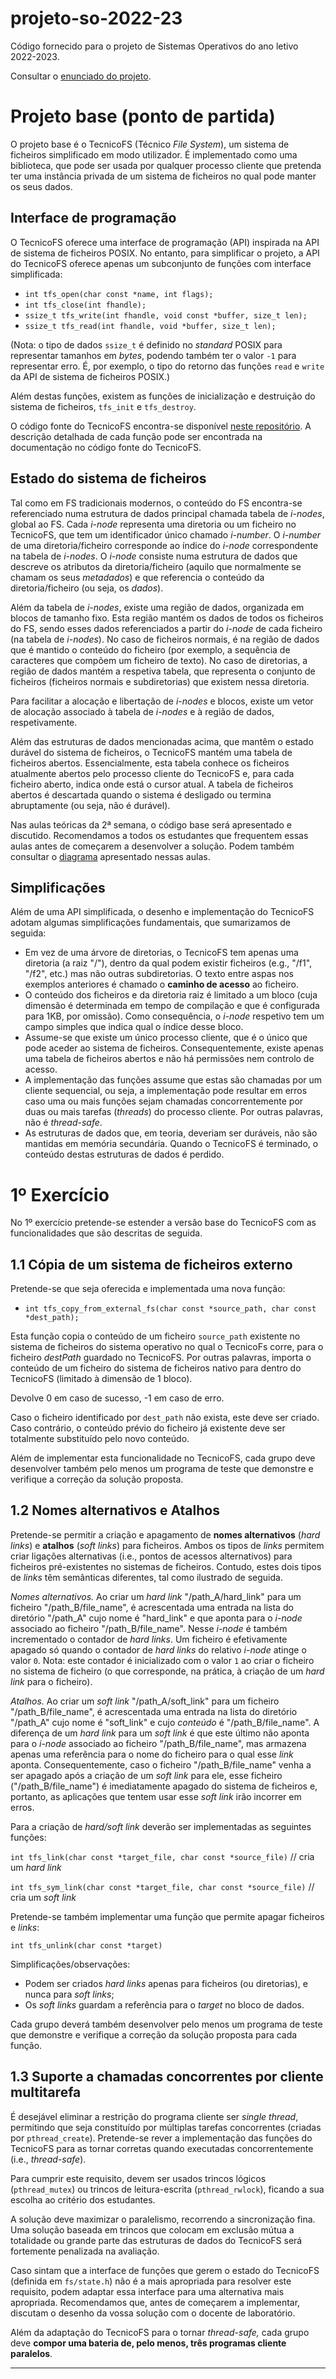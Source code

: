 # projeto-so-2022-23

Código fornecido para o projeto de Sistemas Operativos do ano letivo 2022-2023.

Consultar o [enunciado do projeto](https://github.com/tecnico-so/enunciado-proj-so-2022-23).

# Projeto base (ponto de partida)

O projeto base é o TecnicoFS (Técnico _File System_), um sistema de ficheiros simplificado em modo utilizador.
É implementado como uma biblioteca, que pode ser usada por qualquer processo cliente que pretenda ter uma instância privada de um sistema de ficheiros no qual pode manter os seus dados.

## Interface de programação

O TecnicoFS oferece uma interface de programação (API) inspirada na API de sistema de ficheiros POSIX.
No entanto, para simplificar o projeto, a API do TecnicoFS oferece apenas um subconjunto de funções com interface simplificada:

- `int tfs_open(char const *name, int flags);`
- `int tfs_close(int fhandle);`
- `ssize_t tfs_write(int fhandle, void const *buffer, size_t len);`
- `ssize_t tfs_read(int fhandle, void *buffer, size_t len);`

(Nota: o tipo de dados `ssize_t` é definido no _standard_ POSIX para representar tamanhos em _bytes_, podendo também ter o valor `-1` para representar erro.
É, por exemplo, o tipo do retorno das funções `read` e `write` da API de sistema de ficheiros POSIX.)

Além destas funções, existem as funções de inicialização e destruição do sistema de ficheiros, `tfs_init` e `tfs_destroy`.

O código fonte do TecnicoFS encontra-se disponível [neste repositório](https://github.com/tecnico-so/projeto-so-2022-23).
A descrição detalhada de cada função pode ser encontrada na documentação no código fonte do TecnicoFS.

## Estado do sistema de ficheiros

Tal como em FS tradicionais modernos, o conteúdo do FS encontra-se referenciado numa estrutura de dados principal chamada tabela de _i-nodes_, global ao FS.
Cada _i-node_ representa uma diretoria ou um ficheiro no TecnicoFS, que tem um identificador único chamado _i-number_.
O _i-number_ de uma diretoria/ficheiro corresponde ao índice do _i-node_ correspondente na tabela de _i-nodes_.
O _i-node_ consiste numa estrutura de dados que descreve os atributos da diretoria/ficheiro (aquilo que normalmente se chamam os seus _metadados_) e que referencia o conteúdo da diretoria/ficheiro (ou seja, os _dados_).

Além da tabela de _i-nodes_, existe uma região de dados, organizada em blocos de tamanho fixo.
Esta região mantém os dados de todos os ficheiros do FS, sendo esses dados referenciados a partir do _i-node_ de cada ficheiro (na tabela de _i-nodes_).
No caso de ficheiros normais, é na região de dados que é mantido o conteúdo do ficheiro (por exemplo, a sequência de caracteres que compõem um ficheiro de texto).
No caso de diretorias, a região de dados mantém a respetiva tabela, que representa o conjunto de ficheiros (ficheiros normais e subdiretorias) que existem nessa diretoria.

Para facilitar a alocação e libertação de _i-nodes_ e blocos, existe um vetor de alocação associado à tabela de _i-nodes_ e à região de dados, respetivamente.

Além das estruturas de dados mencionadas acima, que mantêm o estado durável do sistema de ficheiros, o TecnicoFS mantém uma tabela de ficheiros abertos.
Essencialmente, esta tabela conhece os ficheiros atualmente abertos pelo processo cliente do TecnicoFS e, para cada ficheiro aberto, indica onde está o cursor atual.
A tabela de ficheiros abertos é descartada quando o sistema é desligado ou termina abruptamente (ou seja, não é durável).

Nas aulas teóricas da 2ª semana, o código base será apresentado e discutido.
Recomendamos a todos os estudantes que frequentem essas aulas antes de começarem a desenvolver a solução.
Podem também consultar o [diagrama](img/tecnicofs.png) apresentado nessas aulas.

## Simplificações

Além de uma API simplificada, o desenho e implementação do TecnicoFS adotam algumas simplificações fundamentais, que sumarizamos de seguida:

- Em vez de uma árvore de diretorias, o TecnicoFS tem apenas uma diretoria (a raiz "/"), dentro da qual podem existir ficheiros (e.g., "/f1", "/f2", etc.) mas não outras subdiretorias.
O texto entre aspas nos exemplos anteriores é chamado o **caminho de acesso** ao ficheiro.
- O conteúdo dos ficheiros e da diretoria raiz é limitado a um bloco (cuja dimensão é determinada em tempo de compilação e que é configurada para 1KB, por omissão).
Como consequência, o _i-node_ respetivo tem um campo simples que indica qual o índice desse bloco.
- Assume-se que existe um único processo cliente, que é o único que pode aceder ao sistema de ficheiros.
Consequentemente, existe apenas uma tabela de ficheiros abertos e não há permissões nem controlo de acesso.
- A implementação das funções assume que estas são chamadas por um cliente sequencial, ou seja, a implementação pode resultar em erros caso uma ou mais funções sejam chamadas concorrentemente por duas ou mais tarefas (_threads_) do processo cliente.
Por outras palavras, não é _thread-safe_.
- As estruturas de dados que, em teoria, deveriam ser duráveis, não são mantidas em memória secundária.
Quando o TecnicoFS é terminado, o conteúdo destas estruturas de dados é perdido.

# 1º Exercício

No 1º exercício pretende-se estender a versão base do TecnicoFS com as funcionalidades que são descritas de seguida.

## 1.1 Cópia de um sistema de ficheiros externo

Pretende-se que seja oferecida e implementada uma nova função:

- `int tfs_copy_from_external_fs(char const *source_path, char const *dest_path);`

Esta função copia o conteúdo de um ficheiro `source_path` existente no sistema de ficheiros do sistema operativo no qual o TecnicoFs corre, para o ficheiro _destPath_ guardado no TecnicoFS.
Por outras palavras, importa o conteúdo de um ficheiro do sistema de ficheiros nativo para dentro do TecnicoFS (limitado à dimensão de 1 bloco).

Devolve 0 em caso de sucesso, -1 em caso de erro.

Caso o ficheiro identificado por `dest_path` não exista, este deve ser criado.
Caso contrário, o conteúdo prévio do ficheiro já existente deve ser totalmente substituído pelo novo conteúdo.

Além de implementar esta funcionalidade no TecnicoFS, cada grupo deve desenvolver também pelo menos um programa de teste que demonstre e verifique a correção da solução proposta.

## 1.2 Nomes alternativos e Atalhos

Pretende-se permitir a criação e apagamento de **nomes alternativos** (_hard links_) e **atalhos** (_soft links_) para ficheiros.
Ambos os tipos de _links_ permitem criar ligações alternativas (i.e., pontos de acessos alternativos) para ficheiros pré-existentes no sistemas de ficheiros.
Contudo, estes dois tipos de _links_ têm semânticas diferentes, tal como ilustrado de seguida.

_Nomes alternativos._ Ao criar um _hard link_ "/path\_A/hard\_link" para um ficheiro "/path\_B/file\_name", é acrescentada uma entrada na lista do diretório "/path\_A" cujo nome é "hard\_link" e que aponta para o _i-node_ associado ao ficheiro "/path\_B/file\_name".
Nesse _i-node_ é também incrementado o contador de _hard links_.
Um ficheiro é efetivamente apagado só quando o contador de _hard links_ do relativo _i-node_ atinge o valor `0`.
Nota: este contador é inicializado com o valor `1` ao criar o ficheiro no sistema de ficheiro (o que corresponde, na prática, à criação de um _hard link_ para o ficheiro).

_Atalhos._ Ao criar um _soft link_ "/path\_A/soft\_link" para um ficheiro "/path\_B/file\_name", é acrescentada uma entrada na lista do diretório "/path\_A" cujo nome é "soft\_link" e cujo _conteúdo_ é "/path\_B/file\_name".
A diferença de um _hard link_ para um _soft link_ é que este último não aponta para o _i-node_ associado ao ficheiro "/path\_B/file\_name", mas armazena apenas uma referência para o nome do ficheiro para o qual esse _link_ aponta.
Consequentemente, caso o ficheiro "/path\_B/file\_name" venha a ser apagado após a criação de um _soft link_ para ele, esse ficheiro ("/path\_B/file\_name") é imediatamente apagado do sistema de ficheiros e, portanto, as aplicações que tentem usar esse _soft link_ irão incorrer em erros.

Para a criação de _hard/soft link_ deverão ser implementadas as seguintes funções:

`int tfs_link(char const *target_file, char const *source_file)` // cria um _hard link_

`int tfs_sym_link(char const *target_file, char const *source_file)` // cria um _soft link_

Pretende-se também implementar uma função que permite apagar ficheiros e _links_:

`int tfs_unlink(char const *target)`

Simplificações/observações:

- Podem ser criados _hard links_ apenas para ficheiros (ou diretorias), e nunca para _soft links_;
- Os _soft links_ guardam a referência para o _target_ no bloco de dados.

Cada grupo deverá também desenvolver pelo menos um programa de teste que demonstre e verifique a correção da solução proposta para cada função.

## 1.3 Suporte a chamadas concorrentes por cliente multitarefa

É desejável eliminar a restrição do programa cliente ser _single thread_, permitindo que seja constituído por múltiplas tarefas concorrentes (criadas por `pthread_create`). Pretende-se rever a implementação das funções do TecnicoFS para as tornar corretas quando executadas concorrentemente (i.e., _thread-safe_).

Para cumprir este requisito, devem ser usados trincos lógicos (`pthread_mutex`) ou trincos de leitura-escrita (`pthread_rwlock`), ficando a sua escolha ao critério dos estudantes.

A solução deve maximizar o paralelismo, recorrendo a sincronização fina.
Uma solução baseada em trincos que colocam em exclusão mútua a totalidade ou grande parte das estruturas de dados do TecnicoFS será fortemente penalizada na avaliação.

Caso sintam que a interface de funções que gerem o estado do TecnicoFS (definida em `fs/state.h`) não é a mais apropriada para resolver este requisito, podem adaptar essa interface para uma alternativa mais apropriada.
Recomendamos que, antes de começarem a implementar, discutam o desenho da vossa solução com o docente de laboratório.

Além da adaptação do TecnicoFS para o tornar _thread-safe,_ cada grupo deve **compor uma bateria de, pelo menos, três programas cliente paralelos**.

----
